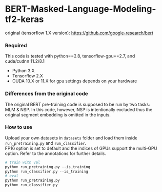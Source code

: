 # BERT-Masked-Language-Modeling-tf2-keras
original (tensorflow 1.X version): https://github.com/google-research/bert

### Required
This code is tested with python==3.8, tensorflow-gpu==2.7, and cuda/cudnn 11.2/8.1
- Python 3.X
- Tensorflow 2.X
- CUDA 10.X or 11.X for gpu settings depends on your hardware

### Differences from the original code
The original BERT pre-training code is supposed to be run by two tasks: MLM & NSP.
In this code, however, NSP is intentionally excluded thus the original segment embedding is omitted in the inputs.

### How to use
Upload your own datasets in `datasets` folder and load them inside `run_pretraining.py` and `run_classifier`.\
FP16 option is set to default and the indices of GPUs support the multi-GPU option. Refer to the annotations for further details.

```python
# train with val
python run_pretraining.py --is_training
python run_classifier.py --is_training
# eval
python run_pretraining.py
python run_classifier.py
```
